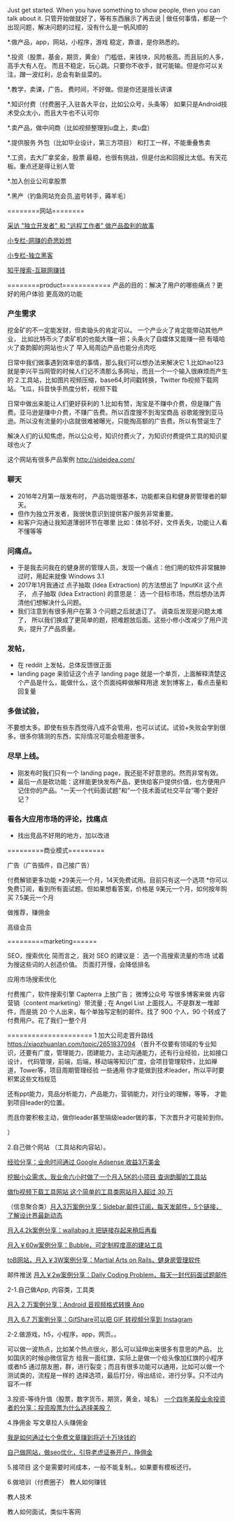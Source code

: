 Just get started. When you have something to show people, then you can talk about it.
只管开始做就好了，等有东西展示了再去说 | 做任何事情，都是一个出现问题，解决问题的过程，没有什么是一帆风顺的


*.做产品，app，网站，小程序，游戏
  稳定，靠谱，是你熟悉的。

*.投资（股票，基金，期货，黄金）
  门槛低，来钱块，风险极高。而且玩的人多，高手大有人在。
  而且不稳定，玩心跳。只要你不收手，就可能输。但是你可以关注，蹭一波红利，总会有新韭菜的。

*.教学，卖课，广告。
 费时间，不好做。但是你还是擅长讲课

*.知识付费（付费圈子,入驻各大平台，比如公众号，头条等）
 如果只是Android技术受众太小，而且大牛也不认可你
 
*.卖产品，做中间商（比如视频整理到u盘上，卖u盘）
 
 
*.提供服务 外包（比如毕业设计，第三方项目）
 和打工一样，不能重叠售卖
 

*.工资，去大厂拿奖金，股票
  最稳，也很有挑战，但是付出和回报比太低。有天花板。重点还是得让别人管

*.加入创业公司拿股票

*.黑产（钓鱼网站充会员,盗号转手，薅羊毛）




========网站========

[采访 "独立开发者" 和 "远程工作者" 做产品盈利的故事](http://sideidea.com/)

[小专栏-网赚的奇思妙想](https://xiaozhuanlan.com/wangzhuan)

[小专栏-独立黑客](https://xiaozhuanlan.com/sideidea)

[知乎搜索-互联网赚钱](https://www.zhihu.com/search?type=content&q=%E4%BA%92%E8%81%94%E7%BD%91%E8%B5%9A%E9%92%B1)


========product============
产品的目的：解决了用户的哪些痛点？更好的用户体验 更高效的功能
### 产生需求
挖金矿的不一定能发财，但卖锄头的肯定可以。
一个产业火了肯定能带动其他产业，
比如比特币火了卖矿机的也能大赚一把；头条火了自媒体又能赚一把
有嘻哈火了查韵脚的网站也火了
早入局周边产品也能分点肉吃

日常中我们做事遇到效率低的事情，那么我们可以想办法来解决它
1.比如hao123就是李兴平当网管的时候人们记不清那么多网址，而且一个一个输入很麻烦而产生的
2.工具站，比如图片视频压缩，base64,时间戳转换，Twitter fb视频下载网站。飞瓜，抖音快手热度分析，视频下载



日常中做出来能让人们更好获利的
1.比如有赞，淘宝是不赚中介费，但是赚广告费。亚马逊是赚中介费，不赚广告费。所以百度搜不到淘宝商品
谷歌能搜到亚马逊。所以没有流量的小店就很难被曝光，只能掏高额的广告费。所以有赞诞生了

解决人们的认知焦虑，所以公众号，知识付费火了，为知识付费提供工具的知识星球也火了

这个网站有很多产品案例 http://sideidea.com/



### 聊天
* 2016年2月第一版发布时， 产品功能很基本，功能都来自和健身房管理者的聊天。
* 但作为独立开发者，我很快意识到提供客户服务非常重要。 
* 和客户沟通让我知道薄弱环节在哪里 
比如：体验不好，文件丢失，功能让人看不懂等等

### 问痛点。

* 于是我去问我在的健身房的管理人员，发现一个痛点：他们用的软件非常臃肿过时，用起来就像 Windows 3.1
* 2017年1月我通过 点子抽取 (Idea Extraction) 的方法想出了 InputKit 这个点子， 
点子抽取 (Idea Extraction) 的意思是： 
选一个目标市场，然后想办法弄清他们想解决什么问题。
* 我们注意到有很多用户在第 3 个问题之后就退订了。
调查后发现是问题太难了，
所以我们换成了更简单的题，把难题放后面。这些小修小改减少了用户流失，提升了产品质量。



### 发帖，

* 在 reddit 上发帖，总体反馈很正面
* landing page 来验证这个点子
landing page 就是一个单页，上面解释清楚这个产品是什么，能做什么，这个页面纯粹做解释用途
发到博客上，看点击量和回复量

### 多做试验，
不要想太多。即使有些东西觉得八成不会管用，也可以试试。试验+失败会学到很多。很多你猜测的东西，实际情况可能会相差很多。

### 尽早上线。
* 刚发布时我们只有一个 landing page，我还挺不好意思的。然而非常有效。
* 最后一点是砍功能：这样能更快发布产品，更快给客户提供价值，也方便用户记住你的产品。“一天一个代码面试题”和”一个技术面试社交平台”哪个更好记？

### 看各大应用市场的评论，找痛点
* 找出竞品不好用的地方，加以改进




=========商业模式=========

广告（广告插件，自己接广告）

付费解锁更多功能 
*29美元一个月，14天免费试用。目前只有这一个选项
*你可以免费订阅，看到所有面试题。但如果想看答案，价格是 9美元一个月，如何按年购买 7.5美元一个月

做推荐，赚佣金

高级会员



=========marketing======

SEO，搜索优化 简而言之，我对 SEO 的建议是： 选一个高搜索流量的市场 试着为搜这些词的人创造价值。
 页面打开慢，会降低排名

应用市场搜索优化

付费推广，软件搜索引擎 Capterra 上放广告；
微博公众号  写很多博客来做 内容营销（content marketing）带流量 ;
在 Angel List 上面找人。不是群发一堆邮件，而是挑 20 个人出来，每个单独写定制的邮件。找了 900 个人，90 个转成了付费用户。花了我们一整个月























=====================
1 加大公司走晋升路线
https://xiaozhuanlan.com/topic/2651837094
（晋升不仅要有领域的专业知识，还要有广度，管理能力，团建能力，主动沟通能力，还有行业经验，比如接口设计，
 代码管理，前端，后端，移动端等知识广度，会项目管理软件，比如禅道，Tower等，项目周期管理经验
 一些通用
 你才能做到技术leader，所以平时要积累这些文档规范
 
 还有ppt能力，竞品分析能力，产品能力，营销能力，对行业的理解，等等，
 才能到项目leader的位置。
 
 而且你要积极主动，做你leader甚至隔级leader做的事，下次晋升才可能轮到你。
 
）

2.自己做个网站   （工具站和内容站）。

[经验分享：业余时间通过 Google Adsense 收益3万美金](https://xiaozhuanlan.com/topic/9153682074)

[挖掘小众需求，我业余六小时做了一个月入5K的小项目 查询韵脚的工具站](https://xiaozhuanlan.com/topic/8139275460)

[做fb视频下载工具网站 这个简单的工具类网站月入超过 30 万](https://xiaozhuanlan.com/topic/3078264195)

（信息聚合类）[月入3万案例分享：Sidebar,邮件订阅，每天发邮件，5个链接，了解设计界最新动态](https://xiaozhuanlan.com/topic/8794235601)

[月入4.2k案例分享：wallabag.it 把链接存起来稍后再看](https://xiaozhuanlan.com/topic/7426590813)

[月入￥60w案例分享：Bubble，可定制程度高的建站工具](https://xiaozhuanlan.com/topic/6487013529)

[toB网站，月入￥3W案例分享：Martial Arts on Rails，健身房管理软件](https://xiaozhuanlan.com/topic/1768934520)

邮件推送
[月入￥2w案例分享：Daily Coding Problem，每天一封代码面试题邮件](https://xiaozhuanlan.com/topic/4653908721)


2-1.自己做App, 内容类，工具类

[月入 2 万案例分享：Android 音视频格式转换 App](https://xiaozhuanlan.com/topic/0876392541)

[月入 6.7 万案例分享：GifShare可以把 GIF 转视频分享到 Instagram](https://xiaozhuanlan.com/topic/8917406325)


2-2.做游戏，h5，小程序，app，网页。。

可以做一波热点，比如某个热点很火，那么可以延伸出来很多有意思的产品，
比如国庆的时候@微信官方 给我一面红旗，实际上是做一个给头像加红旗的小程序或者h5
通过朋友圈，群，进行裂变；而且有很多功能可以通用，比如可以做一个测试类的，流程是一样的
选择选项，最后打分，得出结论，进行分享。只不过内容不一样


3.投资-等待升值（股票，数字货币，期货，黄金，域名）
[一个四年美股业余投资者的分享：投资股票为什么选择美股？](https://zhuanlan.zhihu.com/p/25097920)


4.挣佣金
写文章拉人头赚佣金

[我是如何通过七个免费文章赚到将近十万块钱的](https://xiaozhuanlan.com/topic/5143786920)

[自己做网站，做seo优化，引导老虎证券开户，挣佣金](https://xiaozhuanlan.com/topic/7329456180)

5.接项目
这个是需要时间成本，一般不能复制。。如果要有模板还行。


6.做培训（付费圈子）
教人如何赚钱

教人技术

教人如何面试，类似牛客网
